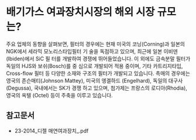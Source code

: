 # 배기가스 여과장치시장의 해외 시장 규모는?

주요 업체의 동향을 살펴보면, 필터의 경우에는 현재 미국의
코닝(Corning)과 일본의 NGK에서 세라믹 모노리스타입필터 기
술을 독점하고 있으며, 최근에 일본 이비덴(Ibiden)에서 SiC 필
터를 개발하여 경쟁에 뛰어들었습니다.
이 외에도 금속분말 필터가 독일의 HJS와 보쉬(Bosch)를 중
심으로 개발되어 적용 중이며, 기타 카트리지타입, Cross-flow
필터 등 다양한 소재와 구조의 필터가 개발되고 있습니다. 촉매의
경우에는 영국의 존슨매티(Johnson Mattey), 미국의 엥겔하드
(Engelhard), 독일의 대구사(Degussa), 국내에서는 SK가 경쟁
하고 있으며, 첨가제는 프랑스의 로디아(Rhodia), 영국의 옥텔
(Octel) 등이 주축을 이루고 있습니다. 

## 참고문서
- 23-2014_디젤 매연여과장치_.pdf